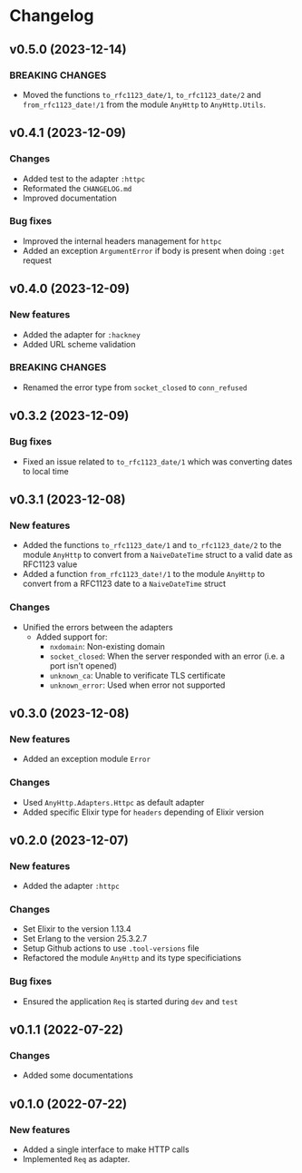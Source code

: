 # Changelog

## v0.5.0 (2023-12-14)

### BREAKING CHANGES

  * Moved the functions `to_rfc1123_date/1`, `to_rfc1123_date/2` and `from_rfc1123_date!/1` from
  the module `AnyHttp` to `AnyHttp.Utils`.

## v0.4.1 (2023-12-09)

### Changes

  * Added test to the adapter `:httpc`
  * Reformated the `CHANGELOG.md`
  * Improved documentation

### Bug fixes

  * Improved the internal headers management for `httpc`
  * Added an exception `ArgumentError` if body is present when doing `:get` request

## v0.4.0 (2023-12-09)

### New features

  * Added the adapter for `:hackney`
  * Added URL scheme validation

### BREAKING CHANGES

  * Renamed the error type from `socket_closed` to `conn_refused`

## v0.3.2 (2023-12-09)

### Bug fixes

  * Fixed an issue related to `to_rfc1123_date/1` which was converting dates to local time

## v0.3.1 (2023-12-08)

### New features

  * Added the functions `to_rfc1123_date/1` and `to_rfc1123_date/2` to the module `AnyHttp` to
  convert from a `NaiveDateTime` struct to a valid date as RFC1123 value
  * Added a function `from_rfc1123_date!/1` to the module `AnyHttp` to convert from a RFC1123 date
  to a `NaiveDateTime` struct

### Changes

  * Unified the errors between the adapters
    * Added support for:
      * `nxdomain`: Non-existing domain
      * `socket_closed`: When the server responded with an error (i.e. a port isn't opened)
      * `unknown_ca`: Unable to verificate TLS certificate
      * `unknown_error`: Used when error not supported

## v0.3.0 (2023-12-08)

### New features

  * Added an exception module `Error`

### Changes

  * Used `AnyHttp.Adapters.Httpc` as default adapter
  * Added specific Elixir type for `headers` depending of Elixir version

## v0.2.0 (2023-12-07)

### New features

  * Added the adapter `:httpc`

### Changes

  * Set Elixir to the version 1.13.4
  * Set Erlang to the version 25.3.2.7
  * Setup Github actions to use `.tool-versions` file
  * Refactored the module `AnyHttp` and its type specificiations

### Bug fixes

  * Ensured the application `Req` is started during `dev` and `test`

## v0.1.1 (2022-07-22)

### Changes

  * Added some documentations

## v0.1.0 (2022-07-22)

### New features

  * Added a single interface to make HTTP calls
  * Implemented `Req` as adapter.
